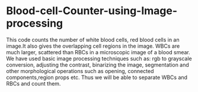 # Blood-cell-Counter-using-Image-processing
This  code counts the number of white blood cells, red blood cells in an
image.It also gives the overlapping cell regions in the image. WBCs are much larger, scattered
than RBCs in a microscopic image of a blood smear. We have used basic image processing
techniques such as: rgb to grayscale conversion, adjusting the contrast, binarizing the image,
segmentation and other morphological operations such as opening, connected
components,region props etc. Thus we will be able to separate WBCs and RBCs and count
them.
